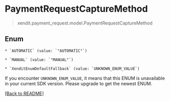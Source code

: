 # PaymentRequestCaptureMethod
> xendit.payment_request.model.PaymentRequestCaptureMethod



## Enum


    * `AUTOMATIC` (value: `"AUTOMATIC"`)

    * `MANUAL` (value: `"MANUAL"`)

    * `XenditEnumDefaultFallback` (value: `UNKNOWN_ENUM_VALUE`)

If you encounter `UNKNOWN_ENUM_VALUE`, it means that this ENUM is unavailable in your current SDK version. Please upgrade to get the newest ENUM.

[[Back to README]](../../README.md)


